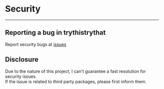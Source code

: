 # Security
___

## Reporting a bug in trythistrythat

Report security bugs at [issues](https://github.com/cli-dang/async-import-meta-resolve/issues/new?assignees=&labels=&template=bug_report.md&title=)

## Disclosure

Due to the nature of this project, I can't guarantee a fast resolution for security issues.  
If the issue is related to third party packages, please first inform them. 